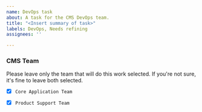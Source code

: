 ```yaml
---
name: DevOps task
about: A task for the CMS DevOps team.
title: "<Insert summary of task>"
labels: DevOps, Needs refining
assignees: ''

---
```




### CMS Team

Please leave only the team that will do this work selected. If you're not sure, it's fine to leave both selected.

- [x] `Core Application Team`
- [x] `Product Support Team`

